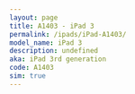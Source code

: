 ```yaml
---
layout: page
title: A1403 - iPad 3
permalink: /ipads/iPad-A1403/
model_name: iPad 3
description: undefined
aka: iPad 3rd generation
code: A1403
sim: true
---
```


